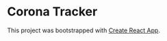 # Corona Tracker
This project was bootstrapped with [Create React App](https://github.com/facebook/create-react-app).

